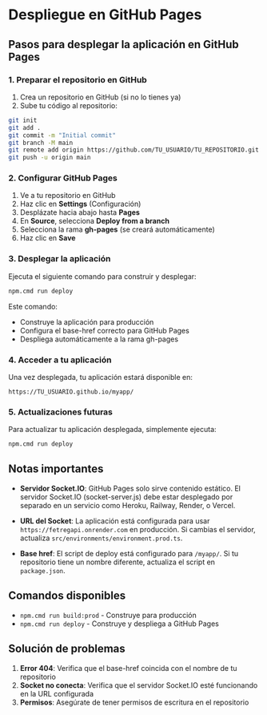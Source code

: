 # Despliegue en GitHub Pages

## Pasos para desplegar la aplicación en GitHub Pages

### 1. Preparar el repositorio en GitHub

1. Crea un repositorio en GitHub (si no lo tienes ya)
2. Sube tu código al repositorio:

```bash
git init
git add .
git commit -m "Initial commit"
git branch -M main
git remote add origin https://github.com/TU_USUARIO/TU_REPOSITORIO.git
git push -u origin main
```

### 2. Configurar GitHub Pages

1. Ve a tu repositorio en GitHub
2. Haz clic en **Settings** (Configuración)
3. Desplázate hacia abajo hasta **Pages**
4. En **Source**, selecciona **Deploy from a branch**
5. Selecciona la rama **gh-pages** (se creará automáticamente)
6. Haz clic en **Save**

### 3. Desplegar la aplicación

Ejecuta el siguiente comando para construir y desplegar:

```bash
npm.cmd run deploy
```

Este comando:
- Construye la aplicación para producción
- Configura el base-href correcto para GitHub Pages
- Despliega automáticamente a la rama gh-pages

### 4. Acceder a tu aplicación

Una vez desplegada, tu aplicación estará disponible en:
```
https://TU_USUARIO.github.io/myapp/
```

### 5. Actualizaciones futuras

Para actualizar tu aplicación desplegada, simplemente ejecuta:

```bash
npm.cmd run deploy
```

## Notas importantes

- **Servidor Socket.IO**: GitHub Pages solo sirve contenido estático. El servidor Socket.IO (socket-server.js) debe estar desplegado por separado en un servicio como Heroku, Railway, Render, o Vercel.

- **URL del Socket**: La aplicación está configurada para usar `https://fetregapi.onrender.com` en producción. Si cambias el servidor, actualiza `src/environments/environment.prod.ts`.

- **Base href**: El script de deploy está configurado para `/myapp/`. Si tu repositorio tiene un nombre diferente, actualiza el script en `package.json`.

## Comandos disponibles

- `npm.cmd run build:prod` - Construye para producción
- `npm.cmd run deploy` - Construye y despliega a GitHub Pages

## Solución de problemas

1. **Error 404**: Verifica que el base-href coincida con el nombre de tu repositorio
2. **Socket no conecta**: Verifica que el servidor Socket.IO esté funcionando en la URL configurada
3. **Permisos**: Asegúrate de tener permisos de escritura en el repositorio